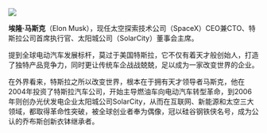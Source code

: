 <img src="https://pic2.zhimg.com/80/v2-7a6e8e7616cc34281daa54aca704f649_720w.webp">

**埃隆·马斯克**（Elon Musk），现任太空探索技术公司（SpaceX）CEO兼CTO、特斯拉公司首席执行官、太阳城公司（SolarCity）董事会主席。

提到全球电动汽车发展标杆，莫过于美国特斯拉，它不仅有着天才般创始人，打造了独特产品竞争力，同时更让传统车企战战兢兢，足以成为一家改变世界的企业。

在外界看来，特斯拉之所以改变世界，根本在于拥有天才领导者马斯克，他在2004年投资了特斯拉汽车公司，开始主导燃油车向电动汽车转型革命，到2006年则创办光伏发电企业太阳城公司SolarCity，从而在互联网、新能源和太空三大领域，都取得革命性突破，被全球创业者奉为偶像，冠以硅谷钢铁侠名号，成为公认的乔布斯创新衣钵继承者。